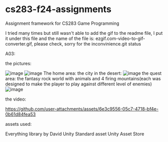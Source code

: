 # cs283-f24-assignments
Assignment framework for CS283 Game Programming

I tried many times but still wasn't able to add the gif to the readme file, I put it under this file and the name of the file is: ezgif.com-video-to-gif-converter.gif, please check, sorry for the inconvinience.git status

A03:

the pictures:

![image](https://github.com/user-attachments/assets/dd247364-6e8b-4415-aa2c-150938791d1a)
![image](https://github.com/user-attachments/assets/77fff99e-b1b1-4cbe-8ee0-96cdb7fb8287)
The home area:
the city in the desert:
![image](https://github.com/user-attachments/assets/f70a22d6-9021-4809-8ac2-f370c11c9df2)
the quest area:
the fantasy rock world with animals and 4 firing mountains(each was designed to make the player to play against different level of enemies)
![image](https://github.com/user-attachments/assets/1b849648-a60d-468e-9541-6d3881f99398)

the video:

https://github.com/user-attachments/assets/6e3c9556-05c7-4718-bf4e-0b61d84fea53

assets used:

Everything library by David
Unity Standard asset
Unity Asset Store
